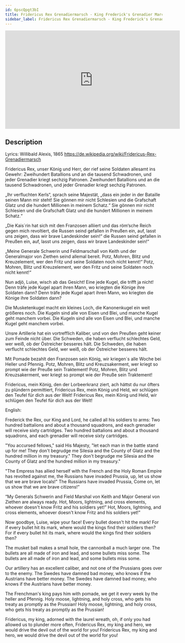 ```yaml
---
id: 6pscQpgt3bI
title: Fridericus Rex Grenadiermarsch - King Frederick's Grenadier March
sidebar_label: Fridericus Rex Grenadiermarsch - King Frederick's Grenadier March
---
```


<iframe
  width="560"
  height="315"
  src="https://www.youtube.com/embed/6pscQpgt3bI"
  title="YouTube video player"
  frameborder="0"
  allow="accelerometer; autoplay; clipboard-write; encrypted-media; gyroscope; picture-in-picture; web-share"
  referrerpolicy="strict-origin-when-cross-origin"
  allowfullscreen
></iframe>

## Description

Lyrics: Willibald Alexis, 1865
https://de.wikipedia.org/wiki/Fridericus-Rex-Grenadiermarsch

Fridericus Rex, unser König und Herr,
der rief seine Soldaten allesamt ins Gewehr:
Zweihundert Batallions und an die tausend Schwadronen,
und jeder Grenadier kriegt sechzig Patronen.
Zweihundert Batallions und an die tausend Schwadronen,
und jeder Grenadier kriegt sechzig Patronen.

„Ihr verfluchten Kerls“, sprach seine Majestät,
„dass ein jeder in der Bataille seinen Mann mir steht!
Sie gönnen mir nicht Schlesien und die Grafschaft Glatz
und die hundert Millionen in meinem Schatz.“
Sie gönnen mir nicht Schlesien und die Grafschaft Glatz
und die hundert Millionen in meinem Schatz.“

„Die Kais´rin hat sich mit den Franzosen alliiert
und das röm‘sche Reich gegen mich revoltiert,
die Russen seind gefallen in Preußen ein,
auf, lasst uns zeigen, dass wir brave Landeskinder sein!“
die Russen seind gefallen in Preußen ein,
auf, lasst uns zeigen, dass wir brave Landeskinder sein!“

„Meine Generale Schwerin und Feldmarschall von Keith
und der Generalmajor von Ziethen seind allemal bereit.
Potz, Mohren, Blitz und Kreuzelement,
wer den Fritz und seine Soldaten noch nicht kennt!“
Potz, Mohren, Blitz und Kreuzelement,
wer den Fritz und seine Soldaten noch nicht kennt!“

Nun adjö, Luise, wisch ab das Gesicht!
Eine jede Kugel, die trifft ja nicht!
Denn träfe jede Kugel apart ihren Mann,
wo kriegten die Könige ihre Soldaten dann?
Denn träfe jede Kugel apart ihren Mann,
wo kriegten die Könige ihre Soldaten dann?

Die Musketenkugel macht ein kleines Loch,
die Kanonenkugel ein weit größeres noch.
Die Kugeln sind alle von Eisen und Blei,
und manche Kugel geht manchem vorbei.
Die Kugeln sind alle von Eisen und Blei,
und manche Kugel geht manchem vorbei.

Unsre Artillerie hat ein vortrefflich Kaliber,
und von den Preußen geht keiner zum Feinde nicht über.
Die Schweden, die haben verflucht schlechtes Geld,
wer weiß, ob der Östreicher besseres hält.
Die Schweden, die haben verflucht schlechtes Geld,
wer weiß, ob der Östreicher besseres hält.

Mit Pomade bezahlt den Franzosen sein König,
wir kriegen´s alle Woche bei Heller und Pfennig.
Potz, Mohren, Blitz und Kreuzsakerment,
wer kriegt so prompt wie der Preuße sein Traktement!
Potz, Mohren, Blitz und Kreuzsakerment,
wer kriegt so prompt wie der Preuße sein Traktement!

Fridericus, mein König, den der Lorbeerkranz ziert,
ach hättst du nur öfters zu plündern permittiert,
Fridericus Rex, mein König und Held,
wir schlügen den Teufel für dich aus der Welt!
Fridericus Rex, mein König und Held,
wir schlügen den Teufel für dich aus der Welt!

English:

Frederick the Rex, our King and Lord,
he called all his soldiers to arms:
Two hundred battalions and about a thousand squadrons,
and each grenadier will receive sixty cartridges.
Two hundred battalions and about a thousand squadrons,
and each grenadier will receive sixty cartridges.

"You accursed fellows," said His Majesty,
"let each man in the battle stand up for me!
They don't begrudge me Silesia and the County of Glatz
and the hundred million in my treasury."
They don't begrudge me Silesia and the County of Glatz
and the hundred million in my treasury."

"The Empress has allied herself with the French
and the Holy Roman Empire has revolted against me,
the Russians have invaded Prussia,
up, let us show that we are brave locals!"
The Russians have invaded Prussia,
Come on, let us show that we are brave citizens!”

“My Generals Schwerin and Field Marshal von Keith
and Major General von Ziethen are always ready.
Hot, Moors, lightning, and cross elements,
whoever doesn't know Fritz and his soldiers yet!”
Hot, Moors, lightning, and cross elements,
whoever doesn't know Fritz and his soldiers yet!”

Now goodbye, Luise, wipe your face!
Every bullet doesn't hit the mark!
For if every bullet hit its mark,
where would the kings find their soldiers then?
For if every bullet hit its mark,
where would the kings find their soldiers then?

The musket ball makes a small hole,
the cannonball a much larger one.
The bullets are all made of iron and lead,
and some bullets miss some.
The bullets are all made of iron and lead,
and some bullets miss some.

Our artillery has an excellent caliber,
and not one of the Prussians goes over to the enemy.
The Swedes have damned bad money,
who knows if the Austrians have better money.
The Swedes have damned bad money,
who knows if the Austrians have better money.

The Frenchman's king pays him with pomade,
we get it every week by the heller and Pfennig.
Holy moose, lightning, and holy cross,
who gets his treaty as promptly as the Prussian!
Holy moose, lightning, and holy cross,
who gets his treaty as promptly as the Prussian!

Fridericus, my king, adorned with the laurel wreath,
oh, if only you had allowed us to plunder more often,
Fridericus Rex, my king and hero,
we would drive the devil out of the world for you!
Fridericus Rex, my king and hero,
we would drive the devil out of the world for you!
